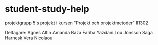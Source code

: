 # student-study-help
projektgrupp 5's projekt i kursen "Projekt och projektmetoder" II1302


Deltagare:
Agnes Altin
Amanda Baza
Fariba Yazdani
Lou Jönsson
Saga Harnesk
Vera Nicolaou
